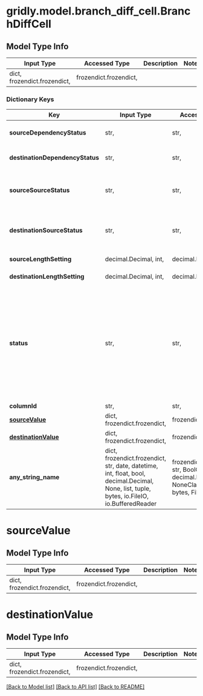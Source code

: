 # gridly.model.branch_diff_cell.BranchDiffCell

## Model Type Info
Input Type | Accessed Type | Description | Notes
------------ | ------------- | ------------- | -------------
dict, frozendict.frozendict,  | frozendict.frozendict,  |  | 

### Dictionary Keys
Key | Input Type | Accessed Type | Description | Notes
------------ | ------------- | ------------- | ------------- | -------------
**sourceDependencyStatus** | str,  | str,  |  | [optional] must be one of ["upToDate", "outOfDate", "unset", ] 
**destinationDependencyStatus** | str,  | str,  |  | [optional] must be one of ["upToDate", "outOfDate", "unset", ] 
**sourceSourceStatus** | str,  | str,  |  | [optional] must be one of ["unset", "doNotTranslate", "notReadyForTranslation", "readyForTranslation", "locked", "lockAllLanguages", ] 
**destinationSourceStatus** | str,  | str,  |  | [optional] must be one of ["unset", "doNotTranslate", "notReadyForTranslation", "readyForTranslation", "locked", "lockAllLanguages", ] 
**sourceLengthSetting** | decimal.Decimal, int,  | decimal.Decimal,  |  | [optional] value must be a 32 bit integer
**destinationLengthSetting** | decimal.Decimal, int,  | decimal.Decimal,  |  | [optional] value must be a 32 bit integer
**status** | str,  | str,  |  | [optional] must be one of ["behind", "ahead", "conflicted", "unchanged", "invalidData", "na", "empty", "targetTranslationEmpty", "translationNotReady", "translationNotFound", "sourceTargetMismatched", "targetChangedTMNotApproved", "targetNotChanged", "sourcedChanged", "targetChanged", "textOverLength", "translationNotChanged", "notChanged", "warningOff", ] 
**columnId** | str,  | str,  |  | [optional] 
**[sourceValue](#sourceValue)** | dict, frozendict.frozendict,  | frozendict.frozendict,  |  | [optional] 
**[destinationValue](#destinationValue)** | dict, frozendict.frozendict,  | frozendict.frozendict,  |  | [optional] 
**any_string_name** | dict, frozendict.frozendict, str, date, datetime, int, float, bool, decimal.Decimal, None, list, tuple, bytes, io.FileIO, io.BufferedReader | frozendict.frozendict, str, BoolClass, decimal.Decimal, NoneClass, tuple, bytes, FileIO | any string name can be used but the value must be the correct type | [optional]

# sourceValue

## Model Type Info
Input Type | Accessed Type | Description | Notes
------------ | ------------- | ------------- | -------------
dict, frozendict.frozendict,  | frozendict.frozendict,  |  | 

# destinationValue

## Model Type Info
Input Type | Accessed Type | Description | Notes
------------ | ------------- | ------------- | -------------
dict, frozendict.frozendict,  | frozendict.frozendict,  |  | 

[[Back to Model list]](../../README.md#documentation-for-models) [[Back to API list]](../../README.md#documentation-for-api-endpoints) [[Back to README]](../../README.md)

